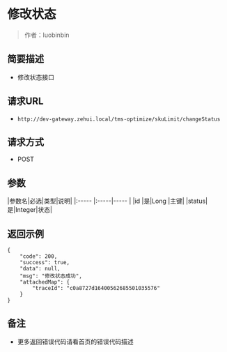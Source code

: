 # 修改状态

> 作者：luobinbin

## 简要描述

- 修改状态接口

## 请求URL
- `http://dev-gateway.zehui.local/tms-optimize/skuLimit/changeStatus`
  
## 请求方式
- POST

## 参数

|参数名|必选|类型|说明|
|:-----  |:-----|-----                  |
|id |是|Long   |主键|
|status|是|Integer|状态|
## 返回示例 
```
{
    "code": 200,
    "success": true,
    "data": null,
    "msg": "修改状态成功",
    "attachedMap": {
        "traceId": "c0a8727d16400562685501035576"
    }
}
```

## 备注 

- 更多返回错误代码请看首页的错误代码描述